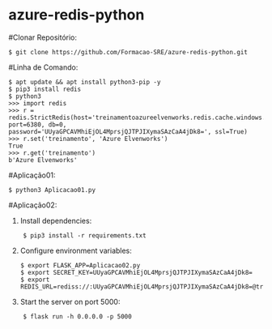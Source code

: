 # azure-redis-python
#Clonar Repositório:

    $ git clone https://github.com/Formacao-SRE/azure-redis-python.git
#Linha de Comando: 
```
$ apt update && apt install python3-pip -y
$ pip3 install redis
$ python3
>>> import redis
>>> r = redis.StrictRedis(host='treinamentoazureelvenworks.redis.cache.windows.net', port=6380, db=0, password='UUyaGPCAVMhiEjOL4MprsjQJTPJIXymaSAzCaA4jDk8=', ssl=True)
>>> r.set('treinamento', 'Azure Elvenworks')
True
>>> r.get('treinamento')
b'Azure Elvenworks'
```

#Aplicação01: 
```
$ python3 Aplicacao01.py 
```

#Aplicação02: 

1. Install dependencies:
```
    $ pip3 install -r requirements.txt
```
2. Configure environment variables:

    ```
    $ export FLASK_APP=Aplicacao02.py
    $ export SECRET_KEY=UUyaGPCAVMhiEjOL4MprsjQJTPJIXymaSAzCaA4jDk8=
    $ export REDIS_URL=rediss://:UUyaGPCAVMhiEjOL4MprsjQJTPJIXymaSAzCaA4jDk8=@treinamentoazureelvenworks.redis.cache.windows.net:6380/0

3.  Start the server on port 5000:
```
    $ flask run -h 0.0.0.0 -p 5000

    